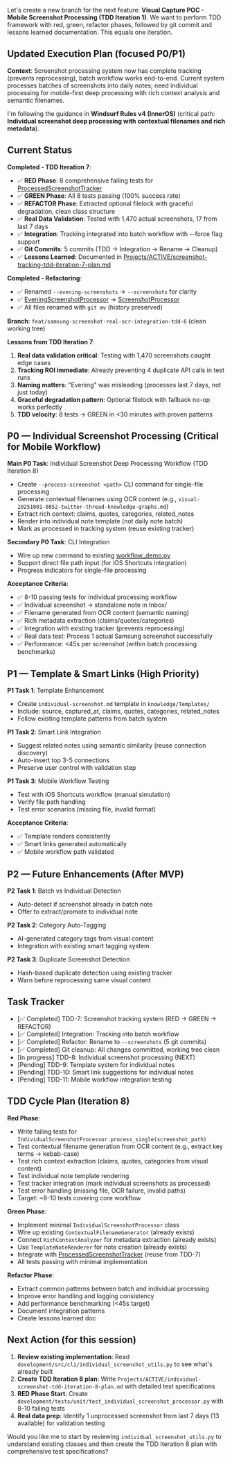 Let's create a new branch for the next feature: **Visual Capture POC - Mobile Screenshot Processing (TDD Iteration 1)**. We want to perform TDD framework with red, green, refactor phases, followed by git commit and lessons learned documentation. This equals one iteration.

## Updated Execution Plan (focused P0/P1)

**Context**: Screenshot processing system now has complete tracking (prevents reprocessing), batch workflow works end-to-end. Current system processes batches of screenshots into daily notes; need individual processing for mobile-first deep processing with rich context analysis and semantic filenames.

I'm following the guidance in **Windsurf Rules v4 (InnerOS)** (critical path: **Individual screenshot deep processing with contextual filenames and rich metadata**).

## Current Status

**Completed - TDD Iteration 7**: 
- ✅ **RED Phase**: 8 comprehensive failing tests for [ProcessedScreenshotTracker](cci:2://file:///Users/thaddius/repos/inneros-zettelkasten/development/src/cli/screenshot_tracking.py:32:0-204:43)
- ✅ **GREEN Phase**: All 8 tests passing (100% success rate)
- ✅ **REFACTOR Phase**: Extracted optional filelock with graceful degradation, clean class structure
- ✅ **Real Data Validation**: Tested with 1,470 actual screenshots, 17 from last 7 days
- ✅ **Integration**: Tracking integrated into batch workflow with --force flag support
- ✅ **Git Commits**: 5 commits (TDD → Integration → Rename → Cleanup)
- ✅ **Lessons Learned**: Documented in [Projects/ACTIVE/screenshot-tracking-tdd-iteration-7-plan.md](cci:7://file:///Users/thaddius/repos/inneros-zettelkasten/Projects/ACTIVE/screenshot-tracking-tdd-iteration-7-plan.md:0:0-0:0)

**Completed - Refactoring**:
- ✅ Renamed `--evening-screenshots` → `--screenshots` for clarity
- ✅ [EveningScreenshotProcessor](cci:2://file:///Users/thaddius/repos/inneros-zettelkasten/development/src/cli/evening_screenshot_processor.py:54:0-1072:95) → [ScreenshotProcessor](cci:2://file:///Users/thaddius/repos/inneros-zettelkasten/development/src/cli/screenshot_processor.py:53:0-1103:95)
- ✅ All files renamed with `git mv` (history preserved)

**Branch**: `feat/samsung-screenshot-real-ocr-integration-tdd-6` (clean working tree)

**Lessons from TDD Iteration 7**:
1. **Real data validation critical**: Testing with 1,470 screenshots caught edge cases
2. **Tracking ROI immediate**: Already preventing 4 duplicate API calls in test runs
3. **Naming matters**: "Evening" was misleading (processes last 7 days, not just today)
4. **Graceful degradation pattern**: Optional filelock with fallback no-op works perfectly
5. **TDD velocity**: 8 tests → GREEN in <30 minutes with proven patterns

## P0 — Individual Screenshot Processing (Critical for Mobile Workflow)

**Main P0 Task**: Individual Screenshot Deep Processing Workflow (TDD Iteration 8)
- Create `--process-screenshot <path>` CLI command for single-file processing
- Generate contextual filenames using OCR content (e.g., `visual-20251001-0852-twitter-thread-knowledge-graphs.md`)
- Extract rich context: claims, quotes, categories, related_notes
- Render into individual note template (not daily note batch)
- Mark as processed in tracking system (reuse existing tracker)

**Secondary P0 Task**: CLI Integration
- Wire up new command to existing [workflow_demo.py](cci:7://file:///Users/thaddius/repos/inneros-zettelkasten/development/src/cli/workflow_demo.py:0:0-0:0)
- Support direct file path input (for iOS Shortcuts integration)
- Progress indicators for single-file processing

**Acceptance Criteria**:
- ✅ 8-10 passing tests for individual processing workflow
- ✅ Individual screenshot → standalone note in Inbox/
- ✅ Filename generated from OCR content (semantic naming)
- ✅ Rich metadata extraction (claims/quotes/categories)
- ✅ Integration with existing tracker (prevents reprocessing)
- ✅ Real data test: Process 1 actual Samsung screenshot successfully
- ✅ Performance: <45s per screenshot (within batch processing benchmarks)

## P1 — Template & Smart Links (High Priority)

**P1 Task 1**: Template Enhancement
- Create `individual-screenshot.md` template in `knowledge/Templates/`
- Include: source, captured_at, claims, quotes, categories, related_notes
- Follow existing template patterns from batch system

**P1 Task 2**: Smart Link Integration
- Suggest related notes using semantic similarity (reuse connection discovery)
- Auto-insert top 3-5 connections
- Preserve user control with validation step

**P1 Task 3**: Mobile Workflow Testing
- Test with iOS Shortcuts workflow (manual simulation)
- Verify file path handling
- Test error scenarios (missing file, invalid format)

**Acceptance Criteria**:
- ✅ Template renders consistently
- ✅ Smart links generated automatically
- ✅ Mobile workflow path validated

## P2 — Future Enhancements (After MVP)

**P2 Task 1**: Batch vs Individual Detection
- Auto-detect if screenshot already in batch note
- Offer to extract/promote to individual note

**P2 Task 2**: Category Auto-Tagging
- AI-generated category tags from visual content
- Integration with existing smart tagging system

**P2 Task 3**: Duplicate Screenshot Detection
- Hash-based duplicate detection using existing tracker
- Warn before reprocessing same visual content

## Task Tracker

- [✅ Completed] TDD-7: Screenshot tracking system (RED → GREEN → REFACTOR)
- [✅ Completed] Integration: Tracking into batch workflow  
- [✅ Completed] Refactor: Rename to `--screenshots` (5 git commits)
- [✅ Completed] Git cleanup: All changes committed, working tree clean
- [In progress] TDD-8: Individual screenshot processing (NEXT)
- [Pending] TDD-9: Template system for individual notes
- [Pending] TDD-10: Smart link suggestions for individual notes
- [Pending] TDD-11: Mobile workflow integration testing

## TDD Cycle Plan (Iteration 8)

**Red Phase**: 
- Write failing tests for `IndividualScreenshotProcessor.process_single(screenshot_path)`
- Test contextual filename generation from OCR content (e.g., extract key terms → kebab-case)
- Test rich context extraction (claims, quotes, categories from visual content)
- Test individual note template rendering
- Test tracker integration (mark individual screenshots as processed)
- Test error handling (missing file, OCR failure, invalid paths)
- Target: ~8-10 tests covering core workflow

**Green Phase**: 
- Implement minimal `IndividualScreenshotProcessor` class
- Wire up existing `ContextualFilenameGenerator` (already exists)
- Connect `RichContextAnalyzer` for metadata extraction (already exists)
- Use `TemplateNoteRenderer` for note creation (already exists)
- Integrate with [ProcessedScreenshotTracker](cci:2://file:///Users/thaddius/repos/inneros-zettelkasten/development/src/cli/screenshot_tracking.py:32:0-204:43) (reuse from TDD-7)
- All tests passing with minimal implementation

**Refactor Phase**: 
- Extract common patterns between batch and individual processing
- Improve error handling and logging consistency
- Add performance benchmarking (<45s target)
- Document integration patterns
- Create lessons learned doc

## Next Action (for this session)

1. **Review existing implementation**: Read `development/src/cli/individual_screenshot_utils.py` to see what's already built
2. **Create TDD Iteration 8 plan**: Write `Projects/ACTIVE/individual-screenshot-tdd-iteration-8-plan.md` with detailed test specifications
3. **RED Phase Start**: Create `development/tests/unit/test_individual_screenshot_processor.py` with 8-10 failing tests
4. **Real data prep**: Identify 1 unprocessed screenshot from last 7 days (13 available) for validation testing

Would you like me to start by reviewing `individual_screenshot_utils.py` to understand existing classes and then create the TDD Iteration 8 plan with comprehensive test specifications?